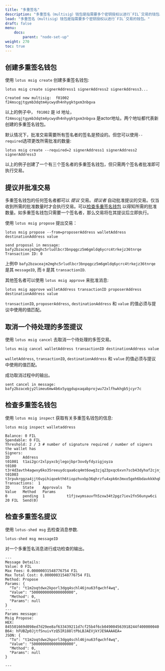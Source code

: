 ```yaml
---
title: "多重签名"
description: "多重签名（multisig）钱包是指需要多个密钥授权以进行`FIL`交易的钱包。"
lead: "多重签名（multisig）钱包是指需要多个密钥授权以进行`FIL`交易的钱包。"
draft: false
menu:
    docs:
        parent: "node-set-up"
weight: 270
toc: true
---
```


## 创建多重签名钱包

使用 `lotus msig create`  创建多重签名钱包:

```shell with-output
lotus msig create signerAddress1 signerAddress2 signerAddress3...
```
```
Created new multisig:  f01002 f24mscgjtgymb3dqtm4ycwydh4nhygktgxm3nbgva
```

以上的例子中， `f01002` 是 id 地址，`f24mscgjtgymb3dqtm4ycwydh4nhygktgxm3nbgva` 是actor地址。两个地址都代表新创建的多重签名钱包。

默认情况下，批准交易需要所有签名者的签名是预设的。但您可以使用`--required`选项更改所需批准的数量:

```shell
lotus msig create --required=2 signerAddress1 signerAddress2 signerAddress3
```

以上的例子创建了一个有三个签名者的多重签名钱包，但只需两个签名者批准即可执行交易。

## 提议并批准交易

多重签名钱包的任何签名者都可以 _提议_ 交易。_提议者_ 自动批准提议的交易。仅当收到所需的批准数量时才会执行交易。可以[检查多重签名钱包](#inspect-a-multisig-wallet) 以得知所需的批准数量。如多重签名钱包只需要一个签名者，那么交易将在其提议后立即执行。

使用 `lotus msig propose` 提出交易：

````shell with-output
lotus msig propose --from=proposerAddress walletAddress destinationAddress value
````
````
send proposal in message:  bafy2bzaceajm2mghc5rludlbcr3bnpqgcz5m6gmldq6ycrc4trkejz36tnrqe
Transaction ID: 0
````

上例中 `bafy2bzaceajm2mghc5rludlbcr3bnpqgcz5m6gmldq6ycrc4trkejz36tnrqe` 是其 `messageID`, 而 `0` 是其 `transactionID`.

其他签名者可以使用 `lotus msig approve` 来批准消息:

```shell
lotus msig approve walletAddress transactionID proposerAddress destinationAddress value
```

`transactionID`, `proposerAddress`, `destinationAddress` 和 `value` 的值必须与提议中使用的值匹配。

## 取消一个待处理的多签提议

使用 `lotus msig cancel` 去取消一个待处理的多签交易。

```shell
lotus msig cancel walletAddress transactionID destinationAddress value
```

`walletAddress`, `transactionID`, `destinationAddress` 和 `value` 的值必须与提议中使用的值匹配。

成功取消过程中的输出。

```shell
sent cancel in message:  bafy2bzacebjy2limeu6mw4b6x5yqgdupxaqabprojwu72xlfhwkhgb5jcyr7c
```
## 检查多重签名钱包

使用 `lotus msig inspect` 获取有关多重签名钱包的信息:

```shell with-output
lotus msig inspect walletaddress
```
```
Balance: 0 FIL
Spendable: 0 FIL
Threshold: 2 / 3 # number of signature required / number of signers the wallet has
Signers:
ID      Address
t01001  t1ai2gcr2xlpyxcbjlegojbpr3ovdyfdyzigjoyza
t0100   t3r4d3avth4agwxy6ko35reeuydcqaa6cq4mt6owg3zjq23pxqc6xvn7scb43dyhaf2cjnjhtioek6innbpgda
t01003  t3rpukrggza4jjt6vpihiqoekth6tiopzhvxbp36qhrzfu4xpk6n3mxo5geh6bdavkkkhqk7owt2an2wrundtq
Transactions:  1
ID      State    Approvals  To                                         Value   Method   Params
0       pending  1          t1fjswymsauvfh5zxw34t2pgz7iev2fn56unyw6ci  20 FIL  Send(0)
```

## 检查多重签名提议

使用 `lotus-shed msg` 去检查消息参数.

```shell
lotus-shed msg messageID
```

对一个多重签名消息进行成功检查的输出。

```plaintext
---
Message Details:
Value: 0 FIL
Max Fees: 0.00000031548776754 FIL
Max Total Cost: 0.00000031548776754 FIL
Method: Propose
Params: {
  "To": "t1m2oqtdwx2kporl3dgq4schl46jnu63fqwchf4wq",
  "Value": "5000000000000000000",
  "Method": 0,
  "Params": null
}
---
Params message:
Msig Propose:
HEX: 845501669d098ed7d29ee8af633439211d7cf25b4f6cb049004563918244f400000040
B64: hFUBZp0JjtfSnuivYzQ5IR188ltPbLBJAEVjkYJE9AAAAEA=
JSON: {
  "To": "t1m2oqtdwx2kporl3dgq4schl46jnu63fqwchf4wq",
  "Value": "5000000000000000000",
  "Method": 0,
  "Params": null
}

---
```
